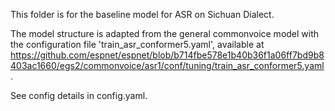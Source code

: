 This folder is for the baseline model for ASR on Sichuan Dialect.

The model structure is adapted from the general commonvoice model with the configuration file 'train_asr_conformer5.yaml', available at https://github.com/espnet/espnet/blob/b714fbe578e1b40b36f1a06ff7bd9b8403ac1660/egs2/commonvoice/asr1/conf/tuning/train_asr_conformer5.yaml.

See config details in config.yaml.
